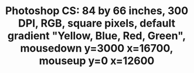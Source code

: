 ---
ee_id: '73'
site: '1'
type: '2'
long_id: 2011-001 Photoshop CS
url: 2011-001-photoshop-cs
year: '2011'
medium: Chromogenic print
commission:
add_credit:
dims: 84 inches by 66 inches
pitch:
ps:
live_url:
related:
title: 'Photoshop CS: 84 by 66 inches, 300 DPI, RGB, square pixels, default gradient
  "Yellow, Blue, Red, Green", mousedown y=3000 x=16700, mouseup y=0 x=12600'
youtube:
imgs: photoshop-cs-2011-001-full-cropped-database-AR.jpg
subheading:
year2: '2011'
download:
add_credits:
related_code:
! '':
layout: things-i-made
---